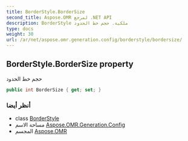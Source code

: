 ```yaml
---
title: BorderStyle.BorderSize
second_title: Aspose.OMR لمرجع .NET API
description: BorderStyle ملكية. حجم خط الحدود
type: docs
weight: 30
url: /ar/net/aspose.omr.generation.config/borderstyle/bordersize/
---
```

## BorderStyle.BorderSize property

حجم خط الحدود

```csharp
public int BorderSize { get; set; }
```

### أنظر أيضا

* class [BorderStyle](../)
* مساحة الاسم [Aspose.OMR.Generation.Config](../../borderstyle/)
* المجسم [Aspose.OMR](../../../)


